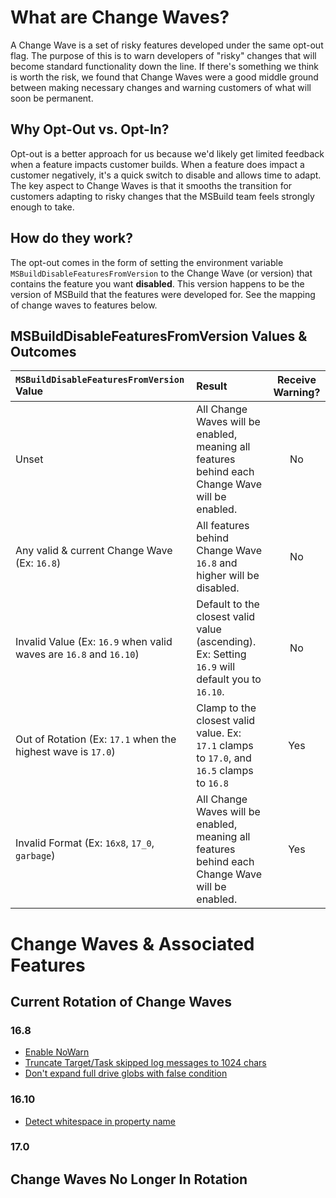 # What are Change Waves?
A Change Wave is a set of risky features developed under the same opt-out flag. The purpose of this is to warn developers of "risky" changes that will become standard functionality down the line. If there's something we think is worth the risk, we found that Change Waves were a good middle ground between making necessary changes and warning customers of what will soon be permanent.

## Why Opt-Out vs. Opt-In?
Opt-out is a better approach for us because we'd likely get limited feedback when a feature impacts customer builds. When a feature does impact a customer negatively, it's a quick switch to disable and allows time to adapt. The key aspect to Change Waves is that it smooths the transition for customers adapting to risky changes that the MSBuild team feels strongly enough to take.

## How do they work?
The opt-out comes in the form of setting the environment variable `MSBuildDisableFeaturesFromVersion` to the Change Wave (or version) that contains the feature you want **disabled**. This version happens to be the version of MSBuild that the features were developed for. See the mapping of change waves to features below.

## MSBuildDisableFeaturesFromVersion Values & Outcomes
| `MSBuildDisableFeaturesFromVersion` Value                         | Result        | Receive Warning? |
| :-------------                                                    | :----------   | :----------: |
| Unset                                                             | All Change Waves will be enabled, meaning all features behind each Change Wave will be enabled.               | No   |
| Any valid & current Change Wave (Ex: `16.8`)                      | All features behind Change Wave `16.8` and higher will be disabled.                                           | No   |
| Invalid Value (Ex: `16.9` when valid waves are `16.8` and `16.10`)| Default to the closest valid value (ascending). Ex: Setting `16.9` will default you to `16.10`.               | No   |
| Out of Rotation (Ex: `17.1` when the highest wave is `17.0`)      | Clamp to the closest valid value. Ex: `17.1` clamps to `17.0`, and `16.5` clamps to `16.8`                    | Yes  |
| Invalid Format (Ex: `16x8`, `17_0`, `garbage`)                    | All Change Waves will be enabled, meaning all features behind each Change Wave will be enabled.               | Yes  |

# Change Waves & Associated Features

## Current Rotation of Change Waves
### 16.8
- [Enable NoWarn](https://github.com/dotnet/msbuild/pull/5671)
- [Truncate Target/Task skipped log messages to 1024 chars](https://github.com/dotnet/msbuild/pull/5553)
- [Don't expand full drive globs with false condition](https://github.com/dotnet/msbuild/pull/5669)
### 16.10
- [Detect whitespace in property name](https://github.com/dotnet/msbuild/pull/5672)
### 17.0

## Change Waves No Longer In Rotation
